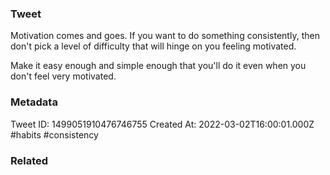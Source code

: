### Tweet
Motivation comes and goes. If you want to do something consistently, then don't pick a level of difficulty that will hinge on you feeling motivated. 

Make it easy enough and simple enough that you'll do it even when you don't feel very motivated.

### Metadata
Tweet ID: 1499051910476746755
Created At: 2022-03-02T16:00:01.000Z
#habits 
#consistency

### Related

